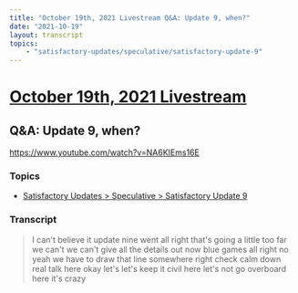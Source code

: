 ```yaml
---
title: "October 19th, 2021 Livestream Q&A: Update 9, when?"
date: "2021-10-19"
layout: transcript
topics:
    - "satisfactory-updates/speculative/satisfactory-update-9"
---
```

# [October 19th, 2021 Livestream](../2021-10-19.md)
## Q&A: Update 9, when?
https://www.youtube.com/watch?v=NA6KIEms16E

### Topics
* [Satisfactory Updates > Speculative > Satisfactory Update 9](../topics/satisfactory-updates/speculative/satisfactory-update-9.md)

### Transcript

> I can't believe it update nine went all right that's going a little too far we can't we can't give all the details out now blue games all right no yeah we have to draw that line somewhere right check calm down real talk here okay let's let's keep it civil here let's not go overboard here it's crazy
